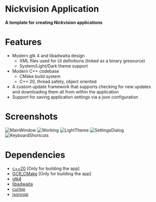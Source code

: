 # Nickvision Application

 **A template for creating Nickvision applications**

# Features
- Modern gtk 4 and libadwaita design
    - XML files used for UI definitions (linked as a binary gresource)
    - System/Light/Dark theme support
- Modern C++ codebase
    - CMake build system
    - C++ 20, thread safety, object oriented
- A custom update framework that supports checking for new updates and downloading them all from within the application
- Support for saving application settings via a json configuration

# Screenshots
![MainWindow](https://user-images.githubusercontent.com/17648453/170999392-c5169c58-04d3-4b5b-aaa4-dabee0c183c8.png)
![Working](https://user-images.githubusercontent.com/17648453/170999406-d2c33e22-0763-48a9-9709-7f7943224f03.png)
![LightTheme](https://user-images.githubusercontent.com/17648453/170999416-f155e478-8844-400f-9a55-291b9315b892.png)
![SettingsDialog](https://user-images.githubusercontent.com/17648453/170999436-bc228ec0-4e64-4655-873c-a9a49de7d1e1.png)
![KeyboardShortcuts](https://user-images.githubusercontent.com/17648453/170999442-5173c188-4207-4f89-a4ff-f621d1257463.png)

# Dependencies
- [c++20](https://en.cppreference.com/w/cpp/20) [Only for building the app]
- [GCR_CMake](https://github.com/Makman2/GCR_CMake) [Only for building the app]
- [gtk4](https://gtk.org/)
- [libadwaita](https://gnome.pages.gitlab.gnome.org/libadwaita/)
- [curlpp](http://www.curlpp.org/)
- [jsoncpp](https://github.com/open-source-parsers/jsoncpp)

